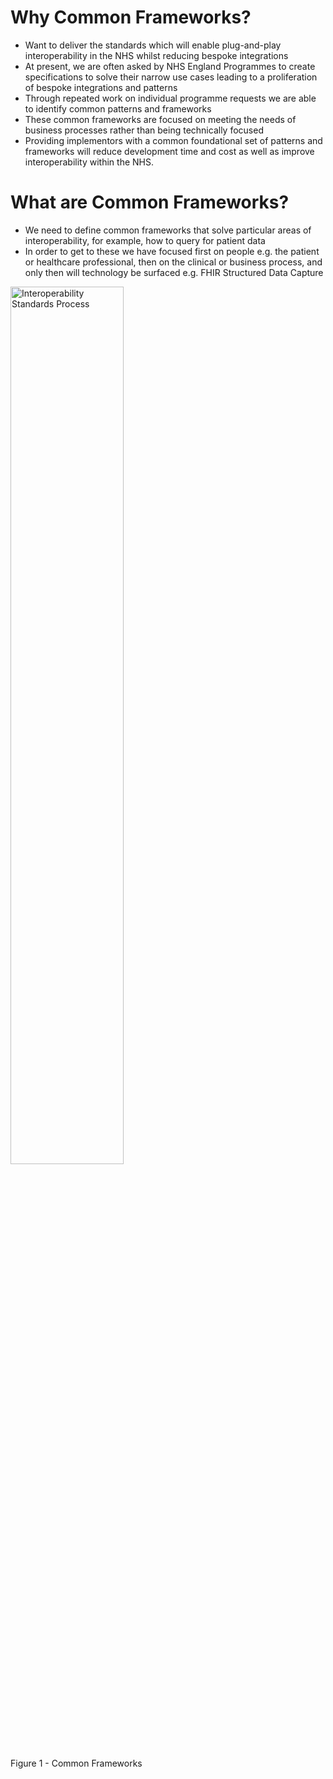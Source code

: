 # Why Common Frameworks?

* Want to deliver the standards which will enable plug-and-play interoperability in the NHS whilst reducing bespoke integrations
* At present, we are often asked by NHS England Programmes to create specifications to solve their narrow use cases leading to a proliferation of bespoke integrations and patterns
* Through repeated work on individual programme requests we are able to identify common patterns and frameworks
* These common frameworks are focused on meeting the needs of business processes rather than being technically focused
* Providing implementors with a common foundational set of patterns and frameworks will reduce development time and cost as well as improve interoperability within the NHS.

# What are Common Frameworks?

* We need to define common frameworks that solve particular areas of interoperability, for example, how to query for patient data
* In order to get to these we have focused first on people e.g. the patient or healthcare professional, then on the clinical or business process, and only then will technology be surfaced e.g. FHIR Structured Data Capture

<div>
<img src="common-frameworks.png"  alt="Interoperability Standards Process" width="60%">
<p>Figure 1 - Common Frameworks</p>
<p></p>
</div>

